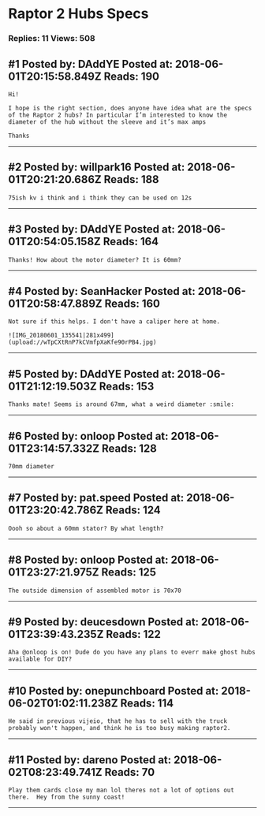 # Raptor 2 Hubs Specs

### Replies: 11 Views: 508

## \#1 Posted by: DAddYE Posted at: 2018-06-01T20:15:58.849Z Reads: 190

```
Hi!

I hope is the right section, does anyone have idea what are the specs of the Raptor 2 hubs? In particular I’m interested to know the diameter of the hub without the sleeve and it’s max amps

Thanks
```

---
## \#2 Posted by: willpark16 Posted at: 2018-06-01T20:21:20.686Z Reads: 188

```
75ish kv i think and i think they can be used on 12s
```

---
## \#3 Posted by: DAddYE Posted at: 2018-06-01T20:54:05.158Z Reads: 164

```
Thanks! How about the motor diameter? It is 60mm?
```

---
## \#4 Posted by: SeanHacker Posted at: 2018-06-01T20:58:47.889Z Reads: 160

```
Not sure if this helps. I don't have a caliper here at home. 

![IMG_20180601_135541|281x499](upload://wTpCXtRnP7kCVmfpXaKfe90rPB4.jpg)
```

---
## \#5 Posted by: DAddYE Posted at: 2018-06-01T21:12:19.503Z Reads: 153

```
Thanks mate! Seems is around 67mm, what a weird diameter :smile:
```

---
## \#6 Posted by: onloop Posted at: 2018-06-01T23:14:57.332Z Reads: 128

```
70mm diameter
```

---
## \#7 Posted by: pat.speed Posted at: 2018-06-01T23:20:42.786Z Reads: 124

```
Oooh so about a 60mm stator? By what length?
```

---
## \#8 Posted by: onloop Posted at: 2018-06-01T23:27:21.975Z Reads: 125

```
The outside dimension of assembled motor is 70x70
```

---
## \#9 Posted by: deucesdown Posted at: 2018-06-01T23:39:43.235Z Reads: 122

```
Aha @onloop is on! Dude do you have any plans to everr make ghost hubs available for DIY?
```

---
## \#10 Posted by: onepunchboard Posted at: 2018-06-02T01:02:11.238Z Reads: 114

```
He said in previous vijeio, that he has to sell with the truck probably won't happen, and think he is too busy making raptor2.
```

---
## \#11 Posted by: dareno Posted at: 2018-06-02T08:23:49.741Z Reads: 70

```
Play them cards close my man lol theres not a lot of options out there.  Hey from the sunny coast!
```

---

